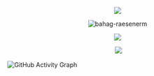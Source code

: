 <p align="center">
  <img src="https://i.imgur.com/YfdeCBC.gif">
</p>

<p align="center"> <img src="https://komarev.com/ghpvc/?username=bahag-raesenerm&label=Profile%20views&color=0e75b6&style=flat" alt="bahag-raesenerm" /> </p>

<p align="center">
  <img src="https://github-readme-stats.vercel.app/api/top-langs/?username=bahag-raesenerm&theme=tokyonight">
</p>

<p align="center">&nbsp;<img src="https://github-readme-stats.vercel.app/api?username=bahag-raesenerm&show_icons=true&theme=tokyonight&locale=en" /></p>

![GitHub Activity Graph](https://activity-graph.herokuapp.com/graph?username=bahag-raesenerm&theme=react-dark)  
